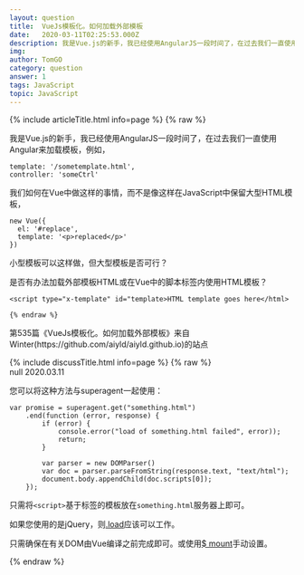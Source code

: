 ```yaml
---
layout: question
title:  VueJs模板化。如何加载外部模板
date:   2020-03-11T02:25:53.000Z
description: 我是Vue.js的新手，我已经使用AngularJS一段时间了，在过去我们一直使用Angular来加载模板，例如，template  '/somete...
img: 
author: TomGO
category: question
answer: 1
tags: JavaScript
topic: JavaScript
---
```

<div class="article-root">
  <div class="article">
    {% include articleTitle.html info=page %}
    {% raw %}
    <div class="article-content"><p><font style="vertical-align: inherit;"><font style="vertical-align: inherit;">我是Vue.js的新手，我已经使用AngularJS一段时间了，在过去我们一直使用Angular来加载模板，例如，</font></font></p>

<pre><code>template: '/sometemplate.html',<font></font>
controller: 'someCtrl'<font></font>
</code></pre>

<p><font style="vertical-align: inherit;"><font style="vertical-align: inherit;">我们如何在Vue中做这样的事情，而不是像这样在JavaScript中保留大型HTML模板，</font></font></p>

<pre><code>new Vue({<font></font>
  el: '#replace',<font></font>
  template: '&lt;p&gt;replaced&lt;/p&gt;'<font></font>
})<font></font>
</code></pre>

<p><font style="vertical-align: inherit;"><font style="vertical-align: inherit;">小型模板可以这样做，但大型模板是否可行？</font></font></p>

<p><font style="vertical-align: inherit;"><font style="vertical-align: inherit;">是否有办法加载外部模板HTML或在Vue中的脚本标签内使用HTML模板？</font></font></p>

<pre><code>&lt;script type="x-template" id="template&gt;HTML template goes here&lt;/html&gt;
</code></pre></div>
    {% endraw %}
  </div>
  <p class="winter_mark">第535篇《VueJs模板化。如何加载外部模板》来自Winter(https://github.com/aiyld/aiyld.github.io)的站点</p>
  <div class="discuss-wrapper">
    {% include discussTitle.html info=page %}
    {% raw %}
    <div class="discuss-list">
    <div class="discuss-item">
        <div class="discuss-parent">
          <div class="discuss-meta">
            <span class="discuss-user">null</span>
            <span class="discuss-time">2020.03.11</span>
          </div>
          <div class="discuss-comment"><p><font style="vertical-align: inherit;"><font style="vertical-align: inherit;">您可以将这种方法与superagent一起使用：</font></font></p>

<pre><code>var promise = superagent.get("something.html")<font></font>
    .end(function (error, response) {<font></font>
        if (error) {<font></font>
            console.error("load of something.html failed", error));<font></font>
            return;<font></font>
        }<font></font>
<font></font>
        var parser = new DOMParser()<font></font>
        var doc = parser.parseFromString(response.text, "text/html");<font></font>
        document.body.appendChild(doc.scripts[0]);<font></font>
    });<font></font>
</code></pre>

<p><font style="vertical-align: inherit;"><font style="vertical-align: inherit;">只需将</font></font><code>&lt;script&gt;</code><font style="vertical-align: inherit;"><font style="vertical-align: inherit;">基于标签的模板放在</font></font><code>something.html</code><font style="vertical-align: inherit;"><font style="vertical-align: inherit;">服务器上即可。</font></font></p>

<p><font style="vertical-align: inherit;"><font style="vertical-align: inherit;">如果您使用的是jQuery，则</font></font><a href="http://api.jquery.com/load/" rel="nofollow"><font style="vertical-align: inherit;"><font style="vertical-align: inherit;">.load</font></font></a><font style="vertical-align: inherit;"><font style="vertical-align: inherit;">应该可以工作。</font></font></p>

<p><font style="vertical-align: inherit;"><font style="vertical-align: inherit;">只需确保在有关DOM由Vue编译之前完成即可。</font><font style="vertical-align: inherit;">或使用</font></font><a href="http://vuejs.org/api/instance-methods.html#vm-%5C$mount%5C(_%5C[element%5C|selector%5C]_%5C)" rel="nofollow"><font style="vertical-align: inherit;"><font style="vertical-align: inherit;">$ mount</font></font></a><font style="vertical-align: inherit;"><font style="vertical-align: inherit;">手动设置。</font></font></p></div>
        </div></div>
    </div>
    {% endraw %}
  </div>
<div>
